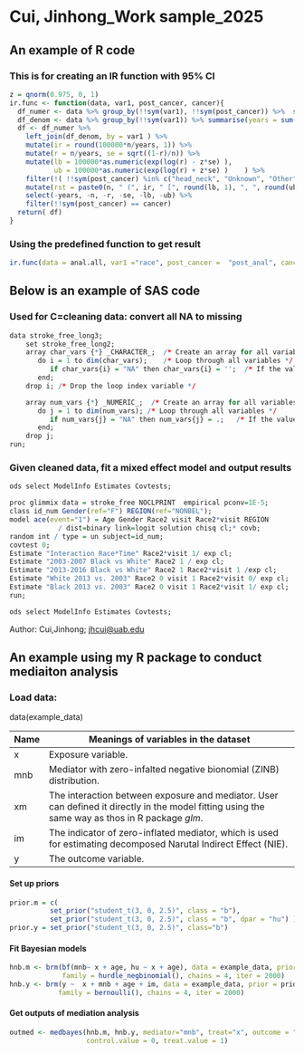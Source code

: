 # Cui, Jinhong_Work sample_2025 

## An example of R code
### This is for creating an IR function with 95% CI

```r
z = qnorm(0.975, 0, 1)
ir.func <- function(data, var1, post_cancer, cancer){
  df_numer <- data %>% group_by(!!sym(var1), !!sym(post_cancer)) %>%  summarise(n = n()) %>% ungroup()
  df_denom <- data %>% group_by(!!sym(var1)) %>% summarise(years = sum(time_to_event_year)) %>% ungroup()
  df <- df_numer %>% 
    left_join(df_denom, by = var1 ) %>%
    mutate(ir = round(100000*n/years, 1)) %>%
    mutate(r = n/years, se = sqrt((1-r)/n)) %>%
    mutate(lb = 100000*as.numeric(exp(log(r) - z*se) ),
           ub = 100000*as.numeric(exp(log(r) + z*se) )    ) %>%
    filter(!( !!sym(post_cancer) %in% c("head_neck", "Unknown", "Other"))) %>%
    mutate(rst = paste0(n, " (", ir, " [", round(lb, 1), ", ", round(ub, 1), "]", ")", sep = "")) %>%
    select(-years, -n, -r, -se, -lb, -ub) %>%
    filter(!!sym(post_cancer) == cancer) 
  return( df)
}
```

### Using the predefined function to get result
```r
ir.func(data = anal.all, var1 ="race", post_cancer =  "post_anal", cancer = "anal")
```

## Below is an example of SAS code
### Used for C=cleaning data: convert all NA to missing
```r
data stroke_free_long3; 
	set stroke_free_long2; 
	array char_vars {*} _CHARACTER_;  /* Create an array for all variables */
	   do i = 1 to dim(char_vars);    /* Loop through all variables */ 
	      if char_vars{i} = "NA" then char_vars{i} = '';  /* If the value is "NA", change it to missing */
	   end; 
	drop i; /* Drop the loop index variable */

	array num_vars {*} _NUMERIC_;  /* Create an array for all variables */
	   do j = 1 to dim(num_vars); /* Loop through all variables */ 
	      if num_vars{j} = "NA" then num_vars{j} = .;   /* If the value is "NA", change it to missing */
	   end; 
	drop j;
run;
```

### Given cleaned data, fit a mixed effect model and output results

```r
ods select ModelInfo Estimates Covtests;

proc glimmix data = stroke_free NOCLPRINT  empirical pconv=1E-5;
class id_num Gender(ref="F") REGION(ref="NONBEL");
model ace(event="1") = Age Gender Race2 visit Race2*visit REGION
			/ dist=binary link=logit solution chisq cl;* covb;
random int / type = un subject=id_num;
covtest 0;
Estimate "Interaction Race*Time" Race2*visit 1/ exp cl;
Estimate "2003-2007 Black vs White" Race2 1 / exp cl;
Estimate "2013-2016 Black vs White" Race2 1 Race2*visit 1 /exp cl;
Estimate "White 2013 vs. 2003" Race2 0 visit 1 Race2*visit 0/ exp cl;
Estimate "Black 2013 vs. 2003" Race2 0 visit 1 Race2*visit 1/ exp cl;
run;

ods select ModelInfo Estimates Covtests;
```

Author: Cui,Jinhong; jhcui@uab.edu

## An example using my R package to conduct mediaiton analysis

### Load data: 
data(example_data)

|Name | Meanings of variables in the dataset|
|-----|----------------------------|
|x    |Exposure variable.|
|mnb  |Mediator with zero-infalted negative bionomial (ZINB) distribution.|
|xm   |The interaction between exposure and mediator. User can defined it directly in the model fitting using the same way as thos in R package _glm_.|
|im   |The indicator of zero-inflated mediator, which is used for estimating decomposed Narutal Indirect Effect (NIE).|
|y   |The outcome variable.|

#### Set up priors
```r
prior.m = c(
          set_prior("student_t(3, 0, 2.5)", class = "b"),  
          set_prior("student_t(3, 0, 2.5)", class = "b", dpar = "hu") )
prior.y = set_prior("student_t(3, 0, 2.5)", class="b")
```

#### Fit Bayesian models
```r
hnb.m <- brm(bf(mnb~ x + age, hu ~ x + age), data = example_data, prior = prior.m,  
             family = hurdle_negbinomial(), chains = 4, iter = 2000)
hnb.y <- brm(y ~  x + mnb + age + im, data = example_data, prior = prior.y,  
            family = bernoulli(), chains = 4, iter = 2000)
```

#### Get outputs of mediation analysis
```r
outmed <- medbayes(hnb.m, hnb.y, mediator="mnb", treat="x", outcome = "y", ind_mediator = "im",  
                   control.value = 0, treat.value = 1)
```

